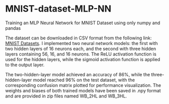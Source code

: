 # MNIST-dataset-MLP-NN
Training an MLP Neural Network for MNIST Dataset using only numpy and pandas


The dataset can be downloaded in CSV format from the following link: [MNIST Datasets](https://git-disl.github.io/GTDLBench/datasets/mnist_datasets/).
I implemented two neural network models: the first with two hidden layers of 16 neurons each, and the second with three hidden layers containing 56, 16, and 16 neurons. 
The ReLU activation function is used for the hidden layers, while the sigmoid activation function is applied to the output layer.

The two-hidden-layer model achieved an accuracy of 86%, while the three-hidden-layer model reached 96% on the test dataset, with the corresponding confusion matrix plotted for performance visualization. 
The weights and biases of both trained models have been saved in .npy format and are provided in zip files named WB_2HL and WB_3HL.
